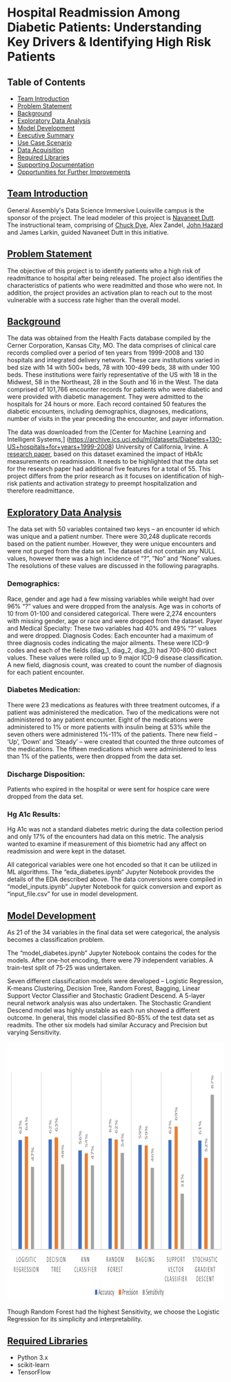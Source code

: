 # Hospital Readmission Among Diabetic Patients: Understanding Key Drivers & Identifying High Risk Patients


## Table of Contents 
- [Team Introduction](#team-introduction)
- [Problem Statement](#problem-statement) 
- [Background](#background) 
- [Exploratory Data Analysis](#exploratory-data-analysis)
- [Model Development](#model-development)
- [Executive Summary](#executive-summary) 
- [Use Case Scenario](#use-case-scenario) 
- [Data Acquisition](#data-acquisition) 
- [Required Libraries](#required-libraries) 
- [Supporting Documentation](#supporting-documentation) 
- [Opportunities for Further Improvements](#opportunities-for-further-improvements) 
 
## [Team Introduction](#team-introduction) 
General Assembly's Data Science Immersive Louisville campus  is the sponsor of the project.  The lead modeler of this project is [Navaneet Dutt](https://www.linkedin.com/in/navaneet/). The instructional team, comprising of [Chuck Dye](https://www.linkedin.com/in/gregory-dye/), Alex Zandel, [John Hazard](https://www.linkedin.com/in/jdhazard/) and James Larkin, guided Navaneet Dutt in this initiative.

## [Problem Statement](#problem-statement) 
The objective of this project is to identify patients who a high risk of readmittance to hospital after being released.  The project also identifies the characteristics of patients who were readmitted and those who were not.  In addition, the project provides an activation plan to reach out to the most vulnerable with a success rate higher than the overall model.
## [Background](#background) 
The data was obtained from the Health Facts database compiled by the Cerner Corporation, Kansas City, MO.  The data comprises of clinical care records complied over a period of ten years from 1999-2008 and 130 hospitals and integrated delivery network.  These care institutions varied in bed size with 14 with 500+ beds, 78 with 100-499 beds, 38 with under 100 beds.  These institutions were fairly representative of the US with 18 in the Midwest, 58 in the Northeast, 28 in the South and 16 in the West.
The data comprised of 101,766 encounter records for patients who were diabetic and were provided with diabetic management.  They were admitted to the hospitals for 24 hours or more.  Each record contained 50 features the diabetic encounters, including demographics, diagnoses, medications, number of visits in the year preceding the encounter, and payer information.

The data was downloaded from the [Center for Machine Learning and Intelligent Systems,] (https://archive.ics.uci.edu/ml/datasets/Diabetes+130-US+hospitals+for+years+1999-2008) University of California, Irvine. A [research paper](https://www.ncbi.nlm.nih.gov/pmc/articles/PMC3996476/), based on this dataset examined the impact of HbA1c measurements on readmission.  It needs to be highlighted that the data set for the research paper had additional five features for a total of 55.
This project differs from the prior research as it focuses on identification of high-risk patients and activation strategy to preempt hospitalization and therefore readmittance.
## [Exploratory Data Analysis](#exploratory-data-analysis)

The data set with 50 variables contained two keys – an encounter id which was unique and a patient number.  There were 30,248 duplicate records based on the patient number.  However, they were unique encounters and were not purged from the data set.  The dataset did not contain any NULL values, however there was a high incidence of “?”, ”No” and “None” values.  The resolutions of these values are discussed in the following paragraphs.

### Demographics:
Race, gender and age had a few missing variables while weight had over 96% “?” values and were dropped from the analysis.  Age was in cohorts of 10 from 01-100 and considered categorical.  There were 2,274 encounters with missing gender, age or race and were dropped from the dataset. 
Payer and Medical Specialty:   These two variables had 40% and 49% “?” values and were dropped.
Diagnosis Codes: Each encounter had a maximum of three diagnosis codes indicating the major ailments.  These were ICD-9 codes and each of the fields (diag_1, diag_2, diag_3) had 700-800 distinct values.  These values were rolled up to 9 major ICD-9 disease classification.  A new field, diagnosis count, was created to count the number of diagnosis for each patient encounter.

### Diabetes Medication:  
There were 23 medications as features with three treatment outcomes, if a patient was administered the medication. Two of the medications were not administered to any patient encounter. Eight of the medications were administered to 1% or more patients with insulin being at 53% while the seven others were administered 1%-11% of the patients. There new field – ‘Up’, ‘Down’ and ‘Steady’ – were created that counted the three outcomes of the medications.  The fifteen medications which were administered to less than 1% of the patients, were then dropped from the data set.

### Discharge Disposition: 
Patients who expired in the hospital or were sent for hospice care were dropped from the data set.

### Hg A1c Results: 
Hg A1c was not a standard diabetes metric during the data collection period and only 17% of the encounters had data on this metric.  The analysis wanted to examine if measurement of this biometric had any affect on readmission and were kept in the dataset.

All categorical variables were one hot encoded so that it can be utilized in ML algorithms.  The “eda_diabetes.ipynb” Jupyter Notebook provides the details of the EDA described above.  The data conversions were compiled in “model_inputs.ipynb” Jupyter Notebook for quick conversion and export as “input_file.csv” for use in model development.

## [Model Development](#model-development)

As 21 of the 34 variables in the final data set were categorical, the analysis becomes a classification problem.  

The “model_diabetes.ipynb” Jupyter Notebook contains the codes for the models.  After one-hot encoding, there were 79 independent variables.  A train-test split of 75-25 was undertaken.

Seven different classification models were developed – Logistic Regression, K-means Clustering, Decision Tree, Random Forest, Bagging, Linear Support Vector Classifier and Stochastic Gradient Descend.  A 5-layer neural network analysis was also undertaken.
The Stochastic Grandient Descend model was highly unstable as each run showed a different outcome.  In general, this model classified 80-85% of the test data set as readmits.  The other six models had similar Accuracy and Precision but varying Sensitivity.

<img src = "images/model_compare.png" width ="800" height = "600">
 
Though Random Forest had the highest Sensitivity, we choose the Logistic Regression for its simplicity and interpretability.




## [Required Libraries](#required-libraries)

- Python 3.x
- scikit-learn
- TensorFlow


